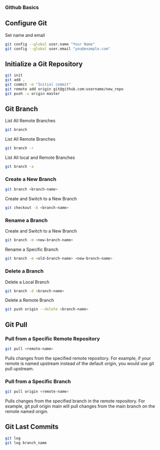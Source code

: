 ### Github Basics

## Configure Git

<p>Set name and email</p>

```sh
git config --global user.name "Your Name"
git config --global user.email "you@example.com"
```

## Initialize a Git Repository

```sh
git init
git add .
git commit -m "Initial commit"
git remote add origin git@github.com:username/new_repo
git push -u origin master
```

## Git Branch

<p>List All Remote Branches</p>

```sh
git branch
```

<p>List All Remote Branches</p>

```sh
git branch -r
```

<p>List All local and Remote Branches</p>

```sh
git branch -a
```

<h3>Create a New Branch</h3>

```sh
git branch <branch-name>
```

<p>Create and Switch to a New Branch</p>

```sh
git checkout -b <branch-name>
```


<h3>Rename a Branch</h3>

<p>Create and Switch to a New Branch</p>

```sh
git branch -m <new-branch-name>
```

<p>Rename a Specific Branch</p>

```sh
git branch -m <old-branch-name> <new-branch-name>
```

<h3>Delete a Branch</h3>

<p>Delete a Local Branch</p>

```sh
git branch -d <branch-name>
```

<p>Delete a Remote Branch</p>

```sh
git push origin --delete <branch-name>
```

## Git Pull

<h3>Pull from a Specific Remote Repository</h3>

```sh
git pull <remote-name>
```

<p>Pulls changes from the specified remote repository. For example, if your remote is named upstream instead of the default origin, you would use git pull upstream.</p>

<h3>Pull from a Specific Branch</h3>

```sh
git pull origin <remote-name>
```

<p>Pulls changes from the specified branch in the remote repository. For example, git pull origin main will pull changes from the main branch on the remote named origin.</p>

## Git Last Commits

```sh
git log
git log branch_name
```
